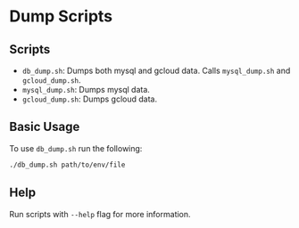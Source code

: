 # Dump Scripts

## Scripts

- `db_dump.sh`: Dumps both mysql and gcloud data. Calls `mysql_dump.sh` and `gcloud_dump.sh`.
- `mysql_dump.sh`: Dumps mysql data.
- `gcloud_dump.sh`: Dumps gcloud data.

## Basic Usage

To use `db_dump.sh` run the following:

```sh
./db_dump.sh path/to/env/file
```

## Help

Run scripts with `--help` flag for more information.
